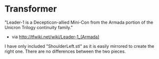 # Transformer
"Leader-1 is a Decepticon-allied Mini-Con from the Armada portion of the Unicron Trilogy continuity family."
- via http://tfwiki.net/wiki/Leader-1_(Armada)

I have only included "ShoulderLeft.stl" as it is easily mirrored to create the right one. There are no differences between the two pieces.
